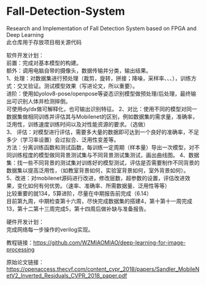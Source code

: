 # Fall-Detection-System  
Research and Implementation of Fall Detection System based on FPGA and Deep Learning  
此仓库用于存放项目相关源代码  
  
软件开发计划：  
前置：完成对基本模型的构建。  
额外：调用电脑自带的摄像头，数据传输并分类，输出结果。  
1、处理：对数据集进行预处理（裁剪，旋转，拼接；降噪，采样率、、、），训练方式：交叉验证。测试模型效果（写进论文，所以重要）。  
进阶：使用如yolov8-pose/openpose等姿态识别模型做预处理/后处理，最终输出可识别人体并检测摔倒。  
可使用dy/dx做可解释化，也可输出识别特征。
2、对比：使用不同的模型对同一数据集做相同训练并评估其与Mobilenet的区别，例如数据集的需求量，准确率，泛用性，训练速度训练时间以及对性能资源的要求。（选做）  
3、 评估：对模型进行评估，需要多大量的数据即可达到一个良好的准确率，不足多少（学习率设置）会过拟合、泛用性变差等。  
方法：分离训练函数和测试函数，每训练一定周期（样本量）导出一次模型，对不同训练程度的模型做同背景测试集与不同背景测试集测试，画出曲线图。
4、数据集：找一些不同背景的测试集对训练好的模型测试，评估是否需要制作不同背景的数据集以提高泛用性，（如教室背景如何，实验室背景如何，室外背景如何）。  
5、改进：对mobilenet源码进行改进，修改层数，超参数的设置，评估改进效果，变化如何有何优势。（速率、准确率、所需数据量、泛用性等等）  
比较重要的就134，5算进阶，尽量在中期报告前完成（6.14）  
目前第九周，中期检查第十六周，尽快完成数据集的搭建4，第十第十一周完成13，第十二第十三周完成5，第十四周后做补缺与准备报告。  

硬件开发计划：  
完成网络每一步操作的verilog实现。  

教程链接：https://github.com/WZMIAOMIAO/deep-learning-for-image-processing  

原始论文链接：https://openaccess.thecvf.com/content_cvpr_2018/papers/Sandler_MobileNetV2_Inverted_Residuals_CVPR_2018_paper.pdf  
